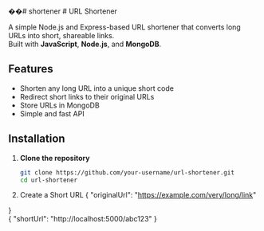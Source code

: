 ��#   s h o r t e n e r 
 
 # URL Shortener

A simple Node.js and Express-based URL shortener that converts long URLs into short, shareable links.  
Built with **JavaScript**, **Node.js**, and **MongoDB**.

## Features
- Shorten any long URL into a unique short code
- Redirect short links to their original URLs
- Store URLs in MongoDB
- Simple and fast API

## Installation

1. **Clone the repository**
   ```bash
   git clone https://github.com/your-username/url-shortener.git
   cd url-shortener
2. Create a Short URL
   {
  "originalUrl": "https://example.com/very/long/link"

}    
{
  "shortUrl": "http://localhost:5000/abc123"
}
